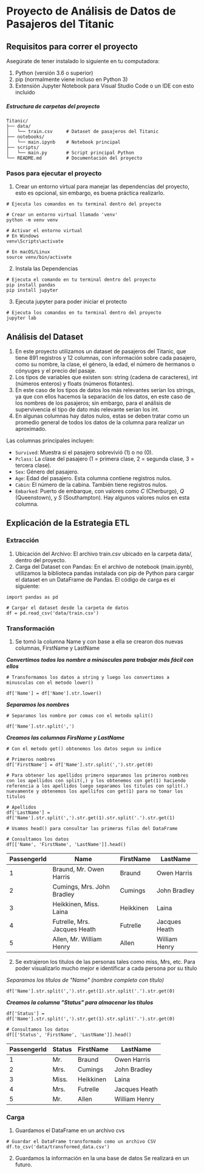 # Proyecto de Análisis de Datos de Pasajeros del Titanic

## Requisitos para correr el proyecto

Asegúrate de tener instalado lo siguiente en tu computadora:
1. Python (versión 3.6 o superior)
2. pip (normalmente viene incluso en Python 3)
3. Extensión Jupyter Notebook para Visual Studio Code o un IDE con esto incluido
##### Estructura de carpetas del proyecto
```
Titanic/
├── data/
│   └── train.csv     # Dataset de pasajeros del Titanic
├── notebooks/
│   └── main.ipynb    # Notebook principal
├── scripts/          
│   └── main.py       # Script principal Python
└── README.md         # Documentación del proyecto
```

### Pasos para ejecutar el proyecto

1. Crear un entorno virtual para manejar las dependencias del proyecto, esto es opcional, sin embargo, es buena práctica realizarlo.

```
# Ejecuta los comandos en tu terminal dentro del proyecto

# Crear un entorno virtual llamado 'venv'
python -m venv venv

# Activar el entorno virtual
# En Windows
venv\Scripts\activate

# En macOS/Linux
source venv/bin/activate
```

2. Instala las Dependencias
```
# Ejecuta el comando en tu terminal dentro del proyecto
pip install pandas
pip install jupyter
```
3. Ejecuta jupyter para poder iniciar el protecto
```
# Ejecuta los comandos en tu terminal dentro del proyecto
jupyter lab
```

## Análisis del Dataset
1. En este proyecto utilizamos un dataset de pasajeros del Titanic, que tiene 891 registros y 12 columnas, con información sobre cada pasajero, como su nombre, la clase, el género, la edad, el número de hermanos o cónyuges y el precio del pasaje.
2. Los tipos de variables que existen son: string (cadena de caracteres), int (números enteros) y floats (números flotantes).
3. En este caso de los tipos de datos los más relevantes serían los strings, ya que con ellos hacemos la separación de los datos, en este caso de los nombres de los pasajeros; sin embargo, para el análisis de supervivencia el tipo de dato más relevante serían los int.
4. En algunas columnas hay datos nulos, estas se deben tratar como un promedio general de todos los datos de la columna para realizar un aproximado.

Las columnas principales incluyen:

- `Survived`: Muestra si el pasajero sobrevivió (1) o no (0).
- `Pclass`: La clase del pasajero (1 = primera clase, 2 = segunda clase, 3 = tercera clase).
- `Sex`: Género del pasajero.
- `Age`: Edad del pasajero. Esta columna contiene registros nulos.
- `Cabin`: El número de la cabina. También tiene registros nulos.
- `Embarked`: Puerto de embarque, con valores como *C* (Cherburgo), *Q* (Queenstown), y *S* (Southampton). Hay algunos valores nulos en esta columna.

## Explicación de la Estrategia ETL

### Extracción

1. Ubicación del Archivo: El archivo train.csv ubicado en la carpeta data/, dentro del proyecto.
2. Carga del Dataset con Pandas: En el archivo de notebook (main.ipynb), utilizamos la biblioteca pandas instalada con pip de Python para cargar el dataset en un DataFrame de Pandas. El código de carga es el siguiente:

```
import pandas as pd

# Cargar el dataset desde la carpeta de datos
df = pd.read_csv('data/train.csv')
```

### Transformación

1. Se tomó la columna Name y con base a ella se crearon dos nuevas columnas, FirstName y LastName

***Convertimos todos los nombre a minúsculas para trabajar más fácil con ellos***

```
# Transformamos los datos a string y luego los convertimos a minusculas con el metodo lower()

df['Name'] = df['Name'].str.lower()
```

***Separamos los nombres***

```
# Separamos los nombre por comas con el metodo split()

df['Name'].str.split(',')
```

***Creamos las columnas FirsName y LastName***

```
# Con el metodo get() obtenemos los datos segun su indice

# Primeros nombres
df['FirstName'] = df['Name'].str.split(',').str.get(0)

# Para obtener los apellidos primero separamos los primeros nombres con los apellidos con split(,) y los obtenemos con get(1) haciendo referencia a los apellidos luego separamos los titulos con split(.) nuevamente y obtenemos los apellifos con get(1) para no tomar los titulos

# Apellidos
df['LastName'] = df['Name'].str.split(',').str.get(1).str.split('.').str.get(1)

# Usamos head() para consultar las primeras filas del DataFrame

# Consultamos los datos
df[['Name', 'FirstName', 'LastName']].head()
```

| PassengerId | Name                                 | FirstName   | LastName  |
|-------------|--------------------------------------|-------------|-----------|
| 1           | Braund, Mr. Owen Harris              | Braund      | Owen Harris |
| 2           | Cumings, Mrs. John Bradley           | Cumings     | John Bradley |
| 3           | Heikkinen, Miss. Laina               | Heikkinen   | Laina     |
| 4           | Futrelle, Mrs. Jacques Heath         | Futrelle    | Jacques Heath |
| 5           | Allen, Mr. William Henry             | Allen       | William Henry |

2. Se extrajeron los titulos de las personas tales como miss, Mrs, etc. Para poder visualizarlo mucho mejor e identificar a cada persona por su título

*Separamos los títulos de "Name" (nombre completo con título)*

```
df['Name'].str.split(',').str.get(1).str.split('.').str.get(0)
```

***Creamos la columna "Status" para almacenar los títulos***

```
df['Status'] = df['Name'].str.split(',').str.get(1).str.split('.').str.get(0)

# Consultamos los datos
df[['Status', 'FirstName', 'LastName']].head()
```

| PassengerId | Status          | FirstName   | LastName  |
|-------------|-----------------|-------------|-----------|
| 1           | Mr.             | Braund      | Owen Harris |
| 2           | Mrs.            | Cumings     | John Bradley |
| 3           | Miss.           | Heikkinen   | Laina     |
| 4           | Mrs.            | Futrelle    | Jacques Heath |
| 5           | Mr.             | Allen       | William Henry |

### Carga

1. Guardamos el DataFrame en un archivo cvs

```
# Guardar el DataFrame transformado como un archivo CSV
df.to_csv('data/transformed_data.csv')
```

2. Guardamos la información en la una base de datos
Se realizará en un futuro.
